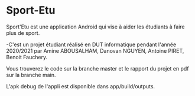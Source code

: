 # Sport-Etu
Sport'Etu est une application Android qui vise à aider les étudiants à faire plus de sport.

-C'est un projet étudiant réalisé en DUT informatique pendant l'année 2020/2021 par Amine ABOUSALHAM, Danovan NGUYEN, Antoine PIRET, Benoit Fauchery.



Vous trouverez le code sur la branche master et le rapport du projet en pdf sur la branche main.


L'apk debug de l'appli est disponible dans app/build/outputs.


